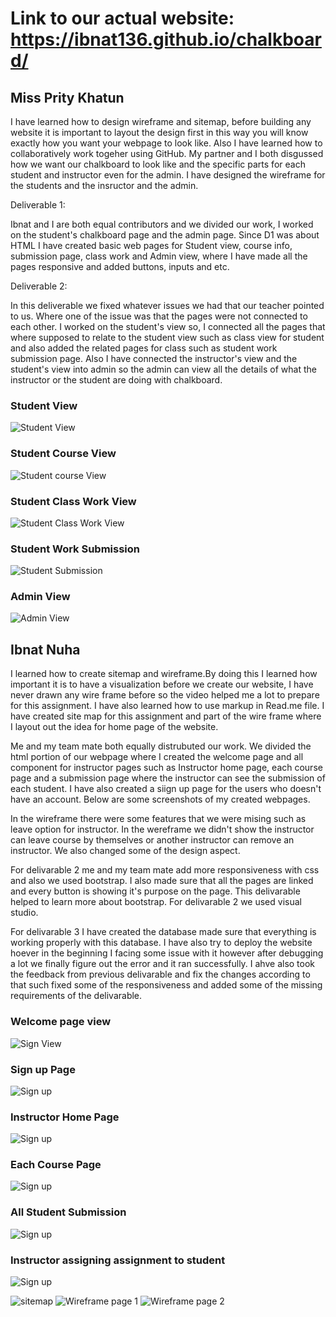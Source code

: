 # Link to our actual website: https://ibnat136.github.io/chalkboard/
## Miss Prity Khatun

I have learned how to design wireframe and sitemap, before building any website it is important to layout the design first in this way you will know exactly how you want your webpage to look like. Also I have learned how to collaboratively work togeher using GitHub. My partner and I both disgussed how we want our chalkboard to look like and the specific parts for each student and instructor even for the admin. I have designed the wireframe for the students and the insructor and the admin. 

Deliverable 1: 

Ibnat and I are both equal contributors and we divided our work, I worked on the student's chalkboard page and the admin page. Since D1 was about HTML I have created basic web pages for Student view, course info, submission page, class work and Admin view, where I have made all the pages responsive and added buttons, inputs and etc.

Deliverable 2:

In this deliverable we fixed whatever issues we had that our teacher pointed to us. Where one of the issue was that the pages were not connected to each other. I worked on the student's view so, I connected all the pages that where supposed to relate to the student view such as class view for student and also added the related pages for class such as  student work submission page. Also I have connected the instructor's view and the student's view into admin so the admin can view all the details of what the instructor or the student are doing with chalkboard. 

### Student View
![Student View](studentview.png)
### Student Course View
![Student course View](studentcourseview.png)
### Student Class Work View
![Student Class Work View](studentclassV.png)
### Student Work Submission
![Student Submission](studentsubm.png)
### Admin View
![Admin View](adminview.png)

## Ibnat Nuha 
I learned how to create sitemap and wireframe.By doing this I learned how important it is to have a visualization before we create our website, I have never drawn any wire frame before so the video helped me a lot to prepare for this assignment. I have also learned how to use markup in Read.me file. I have created site map for this assignment and part of the wire frame where I layout out the idea for home page of the website.

Me and my team mate both equally distrubuted our work. We divided the html portion of our webpage where I created the welcome page and all component for instructor pages such as Instructor home page, each course page and a submission page where the instructor can see the submission of each student. I have also created a siign up page for the users who doesn't have an account. Below are some screenshots of my created webpages.

In the wireframe there were some features that we were mising such as leave option for instructor. In the wereframe we didn't show the instructor can leave course by themselves or another instructor can remove an instructor. We also changed some of the design aspect. 

For delivarable 2 me and my team mate add more responsiveness with css and also we used bootstrap. I also made sure that all the pages are linked and every button is showing it's purpose on the page. This delivarable helped to learn more about bootstrap. For delivarable 2 we used visual studio.

For delivarable 3 I have created the database made sure that everything is working properly with this database. 
I have also try to deploy the website hoever in the beginning I facing some issue with it however after debugging a lot we finally figure out the error and it ran successfully. I ahve also took the 
feedback from previous delivarable and fix the changes according to that such fixed some of the responsiveness and added some of the missing 
requirements of the delivarable.

### Welcome page view
![Sign View](Index.png)

### Sign up Page
![Sign up](SignUp.png)

### Instructor Home Page
![Sign up](Instructor.png)

### Each Course Page
![Sign up](EachCourse.png)

### All Student Submission
![Sign up](AllStudentSubmission.png)

### Instructor assigning assignment to student
![Sign up](AssignmentForStudents.png)

![sitemap](sitemap.jpg)
![Wireframe page 1](Wireframe1.jpg)
![Wireframe page 2](Wireframe2.jpg)

